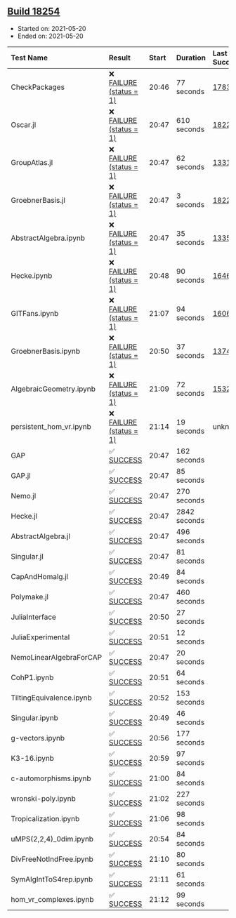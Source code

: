## [Build 18254](https://oscarci.mathematik.uni-kl.de/job/oscar/18254/)

* Started on: 2021-05-20
* Ended on: 2021-05-20

| Test Name    | Result | Start | Duration | Last Success | First Failure |
|:-------------|:-------|:------|:---------|:-------------|:--------------|
| CheckPackages | ❌ [FAILURE (status = 1)](https://oscarci.mathematik.uni-kl.de/job/oscar/18254/artifact/logs/build-18254/CheckPackages.log) | 20:46 | 77 seconds | [17832](https://oscarci.mathematik.uni-kl.de/job/oscar/17832/) | [17833](https://oscarci.mathematik.uni-kl.de/job/oscar/17833/) |
| Oscar.jl | ❌ [FAILURE (status = 1)](https://oscarci.mathematik.uni-kl.de/job/oscar/18254/artifact/logs/build-18254/Oscar.jl.log) | 20:47 | 610 seconds | [18228](https://oscarci.mathematik.uni-kl.de/job/oscar/18228/) | [18229](https://oscarci.mathematik.uni-kl.de/job/oscar/18229/) |
| GroupAtlas.jl | ❌ [FAILURE (status = 1)](https://oscarci.mathematik.uni-kl.de/job/oscar/18254/artifact/logs/build-18254/GroupAtlas.jl.log) | 20:47 | 62 seconds | [13311](https://oscarci.mathematik.uni-kl.de/job/oscar/13311/) | [13312](https://oscarci.mathematik.uni-kl.de/job/oscar/13312/) |
| GroebnerBasis.jl | ❌ [FAILURE (status = 1)](https://oscarci.mathematik.uni-kl.de/job/oscar/18254/artifact/logs/build-18254/GroebnerBasis.jl.log) | 20:47 | 3 seconds | [18228](https://oscarci.mathematik.uni-kl.de/job/oscar/18228/) | [18229](https://oscarci.mathematik.uni-kl.de/job/oscar/18229/) |
| AbstractAlgebra.ipynb | ❌ [FAILURE (status = 1)](https://oscarci.mathematik.uni-kl.de/job/oscar/18254/artifact/logs/build-18254/AbstractAlgebra.ipynb.log) | 20:47 | 35 seconds | [13355](https://oscarci.mathematik.uni-kl.de/job/oscar/13355/) | [13356](https://oscarci.mathematik.uni-kl.de/job/oscar/13356/) |
| Hecke.ipynb | ❌ [FAILURE (status = 1)](https://oscarci.mathematik.uni-kl.de/job/oscar/18254/artifact/logs/build-18254/Hecke.ipynb.log) | 20:48 | 90 seconds | [16463](https://oscarci.mathematik.uni-kl.de/job/oscar/16463/) | [16464](https://oscarci.mathematik.uni-kl.de/job/oscar/16464/) |
| GITFans.ipynb | ❌ [FAILURE (status = 1)](https://oscarci.mathematik.uni-kl.de/job/oscar/18254/artifact/logs/build-18254/GITFans.ipynb.log) | 21:07 | 94 seconds | [16068](https://oscarci.mathematik.uni-kl.de/job/oscar/16068/) | [16069](https://oscarci.mathematik.uni-kl.de/job/oscar/16069/) |
| GroebnerBasis.ipynb | ❌ [FAILURE (status = 1)](https://oscarci.mathematik.uni-kl.de/job/oscar/18254/artifact/logs/build-18254/GroebnerBasis.ipynb.log) | 20:50 | 37 seconds | [13748](https://oscarci.mathematik.uni-kl.de/job/oscar/13748/) | [13749](https://oscarci.mathematik.uni-kl.de/job/oscar/13749/) |
| AlgebraicGeometry.ipynb | ❌ [FAILURE (status = 1)](https://oscarci.mathematik.uni-kl.de/job/oscar/18254/artifact/logs/build-18254/AlgebraicGeometry.ipynb.log) | 21:09 | 72 seconds | [15322](https://oscarci.mathematik.uni-kl.de/job/oscar/15322/) | [15323](https://oscarci.mathematik.uni-kl.de/job/oscar/15323/) |
| persistent_hom_vr.ipynb | ❌ [FAILURE (status = 1)](https://oscarci.mathematik.uni-kl.de/job/oscar/18254/artifact/logs/build-18254/persistent_hom_vr.ipynb.log) | 21:14 | 19 seconds | unknown | unknown |
| GAP | ✅ [SUCCESS](https://oscarci.mathematik.uni-kl.de/job/oscar/18254/artifact/logs/build-18254/GAP.log) | 20:47 | 162 seconds |  |  |
| GAP.jl | ✅ [SUCCESS](https://oscarci.mathematik.uni-kl.de/job/oscar/18254/artifact/logs/build-18254/GAP.jl.log) | 20:47 | 85 seconds |  |  |
| Nemo.jl | ✅ [SUCCESS](https://oscarci.mathematik.uni-kl.de/job/oscar/18254/artifact/logs/build-18254/Nemo.jl.log) | 20:47 | 270 seconds |  |  |
| Hecke.jl | ✅ [SUCCESS](https://oscarci.mathematik.uni-kl.de/job/oscar/18254/artifact/logs/build-18254/Hecke.jl.log) | 20:47 | 2842 seconds |  |  |
| AbstractAlgebra.jl | ✅ [SUCCESS](https://oscarci.mathematik.uni-kl.de/job/oscar/18254/artifact/logs/build-18254/AbstractAlgebra.jl.log) | 20:47 | 496 seconds |  |  |
| Singular.jl | ✅ [SUCCESS](https://oscarci.mathematik.uni-kl.de/job/oscar/18254/artifact/logs/build-18254/Singular.jl.log) | 20:47 | 81 seconds |  |  |
| CapAndHomalg.jl | ✅ [SUCCESS](https://oscarci.mathematik.uni-kl.de/job/oscar/18254/artifact/logs/build-18254/CapAndHomalg.jl.log) | 20:49 | 84 seconds |  |  |
| Polymake.jl | ✅ [SUCCESS](https://oscarci.mathematik.uni-kl.de/job/oscar/18254/artifact/logs/build-18254/Polymake.jl.log) | 20:47 | 460 seconds |  |  |
| JuliaInterface | ✅ [SUCCESS](https://oscarci.mathematik.uni-kl.de/job/oscar/18254/artifact/logs/build-18254/JuliaInterface.log) | 20:50 | 27 seconds |  |  |
| JuliaExperimental | ✅ [SUCCESS](https://oscarci.mathematik.uni-kl.de/job/oscar/18254/artifact/logs/build-18254/JuliaExperimental.log) | 20:51 | 12 seconds |  |  |
| NemoLinearAlgebraForCAP | ✅ [SUCCESS](https://oscarci.mathematik.uni-kl.de/job/oscar/18254/artifact/logs/build-18254/NemoLinearAlgebraForCAP.log) | 20:47 | 20 seconds |  |  |
| CohP1.ipynb | ✅ [SUCCESS](https://oscarci.mathematik.uni-kl.de/job/oscar/18254/artifact/logs/build-18254/CohP1.ipynb.log) | 20:51 | 64 seconds |  |  |
| TiltingEquivalence.ipynb | ✅ [SUCCESS](https://oscarci.mathematik.uni-kl.de/job/oscar/18254/artifact/logs/build-18254/TiltingEquivalence.ipynb.log) | 20:52 | 153 seconds |  |  |
| Singular.ipynb | ✅ [SUCCESS](https://oscarci.mathematik.uni-kl.de/job/oscar/18254/artifact/logs/build-18254/Singular.ipynb.log) | 20:49 | 46 seconds |  |  |
| g-vectors.ipynb | ✅ [SUCCESS](https://oscarci.mathematik.uni-kl.de/job/oscar/18254/artifact/logs/build-18254/g-vectors.ipynb.log) | 20:56 | 177 seconds |  |  |
| K3-16.ipynb | ✅ [SUCCESS](https://oscarci.mathematik.uni-kl.de/job/oscar/18254/artifact/logs/build-18254/K3-16.ipynb.log) | 20:59 | 97 seconds |  |  |
| c-automorphisms.ipynb | ✅ [SUCCESS](https://oscarci.mathematik.uni-kl.de/job/oscar/18254/artifact/logs/build-18254/c-automorphisms.ipynb.log) | 21:00 | 84 seconds |  |  |
| wronski-poly.ipynb | ✅ [SUCCESS](https://oscarci.mathematik.uni-kl.de/job/oscar/18254/artifact/logs/build-18254/wronski-poly.ipynb.log) | 21:02 | 227 seconds |  |  |
| Tropicalization.ipynb | ✅ [SUCCESS](https://oscarci.mathematik.uni-kl.de/job/oscar/18254/artifact/logs/build-18254/Tropicalization.ipynb.log) | 21:06 | 98 seconds |  |  |
| uMPS(2,2,4)_0dim.ipynb | ✅ [SUCCESS](https://oscarci.mathematik.uni-kl.de/job/oscar/18254/artifact/logs/build-18254/uMPS-2-2-4-_0dim.ipynb.log) | 20:54 | 84 seconds |  |  |
| DivFreeNotIndFree.ipynb | ✅ [SUCCESS](https://oscarci.mathematik.uni-kl.de/job/oscar/18254/artifact/logs/build-18254/DivFreeNotIndFree.ipynb.log) | 21:10 | 80 seconds |  |  |
| SymAlgIntToS4rep.ipynb | ✅ [SUCCESS](https://oscarci.mathematik.uni-kl.de/job/oscar/18254/artifact/logs/build-18254/SymAlgIntToS4rep.ipynb.log) | 21:11 | 61 seconds |  |  |
| hom_vr_complexes.ipynb | ✅ [SUCCESS](https://oscarci.mathematik.uni-kl.de/job/oscar/18254/artifact/logs/build-18254/hom_vr_complexes.ipynb.log) | 21:12 | 99 seconds |  |  |
